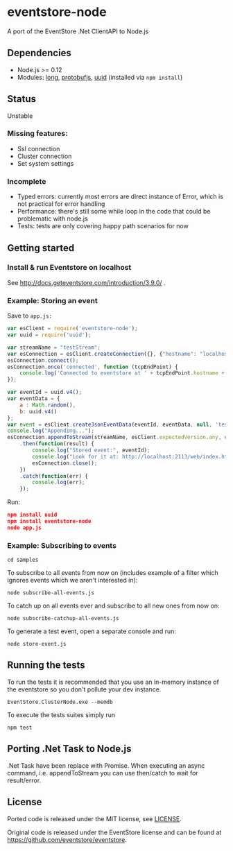 # eventstore-node
A port of the EventStore .Net ClientAPI to Node.js

## Dependencies

- Node.js >= 0.12
- Modules: [long](https://www.npmjs.org/package/long), [protobufjs](https://www.npmjs.org/package/protobufjs), [uuid](https://www.npmjs.org/package/uuid) (installed via `npm install`)

## Status

Unstable

### Missing features:

- Ssl connection
- Cluster connection
- Set system settings

### Incomplete

- Typed errors: currently most errors are direct instance of Error, which is not practical for error handling
- Performance: there's still some while loop in the code that could be problematic with node.js
- Tests: tests are only covering happy path scenarios for now

## Getting started

### Install & run Eventstore on localhost

See http://docs.geteventstore.com/introduction/3.9.0/ . 
   
### Example: Storing an event

Save to ```app.js:```

```javascript
var esClient = require('eventstore-node');
var uuid = require('uuid');

var streamName = "testStream";
var esConnection = esClient.createConnection({}, {"hostname": "localhost", "port": 1113});
esConnection.connect();
esConnection.once('connected', function (tcpEndPoint) {
    console.log('Connected to eventstore at ' + tcpEndPoint.hostname + ":" + tcpEndPoint.port);
});

var eventId = uuid.v4();
var eventData = {
    a : Math.random(), 
    b: uuid.v4()
};
var event = esClient.createJsonEventData(eventId, eventData, null, 'testEvent');
console.log("Appending...");
esConnection.appendToStream(streamName, esClient.expectedVersion.any, event)
    .then(function(result) {
        console.log("Stored event:", eventId);
        console.log("Look for it at: http://localhost:2113/web/index.html#/streams/testStream");
        esConnection.close();
    })
    .catch(function(err) {
        console.log(err);
    });
```

Run:

```json
npm install uuid
npm install eventstore-node
node app.js
```

### Example: Subscribing to events

```cd samples```

To subscribe to all events from now on (includes example of a filter which ignores events which we aren't interested in):

```node subscribe-all-events.js```

To catch up on all events ever and subscribe to all new ones from now on:

```node subscribe-catchup-all-events.js```

To generate a test event, open a separate console and run:

```node store-event.js```

## Running the tests

To run the tests it is recommended that you use an in-memory instance of the eventstore so you don't pollute your dev instance.

    EventStore.ClusterNode.exe --memdb

To execute the tests suites simply run

    npm test

## Porting .Net Task to Node.js

.Net Task have been replace with Promise. When executing an async command, i.e. appendToStream you can use then/catch to wait for result/error.

## License

Ported code is released under the MIT license, see [LICENSE](https://github.com/nicdex/eventstore-node/blob/master/LICENSE). 
 
Original code is released under the EventStore license and can be found at https://github.com/eventstore/eventstore.
